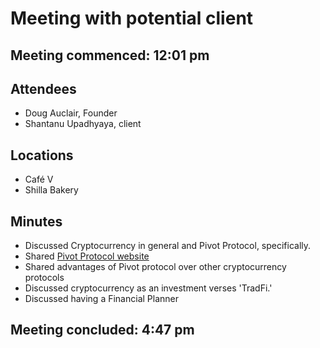 # Meeting with potential client

## Meeting commenced: 12:01 pm

## Attendees

* Doug Auclair, Founder
* Shantanu Upadhyaya, client

## Locations

* Café V
* Shilla Bakery

## Minutes

* Discussed Cryptocurrency in general and Pivot Protocol, specifically.
* Shared [Pivot Protocol website](https://pivoteur.github.io/#)
* Shared advantages of Pivot protocol over other cryptocurrency protocols
* Discussed cryptocurrency as an investment verses 'TradFi.'
* Discussed having a Financial Planner

## Meeting concluded: 4:47 pm
